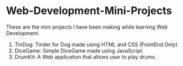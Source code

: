 # Web-Development-Mini-Projects
These are the mini projects I have been making while learning Web Development. 
1. TinDog: Tinder for Dog made using HTML and CSS (FrontEnd Only)
2. DiceGame: Simple DiceGame made using JavaScript.
3. DrumKit: A Web application that allows user to play drums. 
